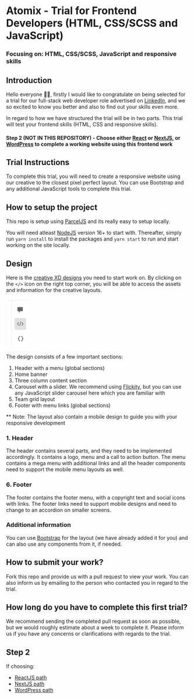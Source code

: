 # Atomix - Trial for Frontend Developers (HTML, CSS/SCSS and JavaScript)
### Focusing on: HTML, CSS/SCSS, JavaScript and responsive skills

## Introduction
Hello everyone 👋🏼, firstly I would like to congratulate on being selected for a trial for our full-stack web developer role advertised on [LinkedIn](https://www.linkedin.com/jobs/view/3160453756/), and we so excited to know you better and also to find out your skills even more.

In regard to how we have structured the trial will be in two parts. This trial will test your frontend skills (HTML, CSS and responsive skills). 

#### Step 2 (NOT IN THIS REPOSITORY) - Choose either [React](https://reactjs.org/) or [NextJS](https://nextjs.org/), or [WordPress](https://en-au.wordpress.org/download/) to complete a working website using this frontend work

## Trial Instructions
To complete this trial, you will need to create a responsive website using our creative to the closest pixel perfect layout. You can use Bootstrap and any additional JavaScript tools to complete this trial. 

## How to setup the project
This repo is setup using [ParcelJS](https://parceljs.org/) and its really easy to setup locally. 

You will need atleast [NodeJS](https://nodejs.org/en/) version 16+ to start with. Thereafter, simply run `yarn install` to install the packages and `yarn start` to run and start working on the site locally.

## Design
Here is the [creative XD designs](https://xd.adobe.com/view/9b96df8b-7468-4806-9b66-1a0cd6e30fa4-cec5/) you need to start work on. By clicking on the `</>` icon on the right top corner, you will be able to access the assets and information for the creative layouts. 

![xd dev](src/images/xd-dev.png)

The design consists of a few important sections:
1. Header with a menu (global sections)
2. Home banner
3. Three column content section
4. Carousel with a slider. We recommend using [Flickity](https://flickity.metafizzy.co/), but you can use any JavaScript slider carousel here which you are familiar with
5. Team grid layout
6. Footer with menu links (global sections)

** Note: The layout also contain a mobile design to guide you with your responsive development 

### 1. Header
The header contains several parts, and they need to be implemented accordingly. It contains a logo, menu and a call to action button. The menu contains a mega menu with additional links and all the header components need to support the mobile menu layouts as well.

### 6. Footer
The footer contains the footer menu, with a copyright text and social icons with links. The footer links need to support mobile designs and need to change to an accordion on smaller screens.

### Additional information
You can use [Bootstrap](https://getbootstrap.com/) for the layout (we have already added it for you) and can also use any components from it, if needed.

## How to submit your work?
Fork this repo and provide us with a pull request to view your work. You can also inform us by emailing to the person who contacted you in regard to the trial.

## How long do you have to complete this first trial?
We recommend sending the completed pull request as soon as possible, but we would roughly estimate about a week to complete it. Please inform us if you have any concerns or clarifications with regards to the trial.

## Step 2
If choosing: 
- [ReactJS path](https://github.com/atomixdesign/candidate-project-react)
- [NextJS path](https://github.com/atomixdesign/candidate-project-next)
- [WordPress path](https://github.com/atomixdesign/candidate-project-wordpress)
